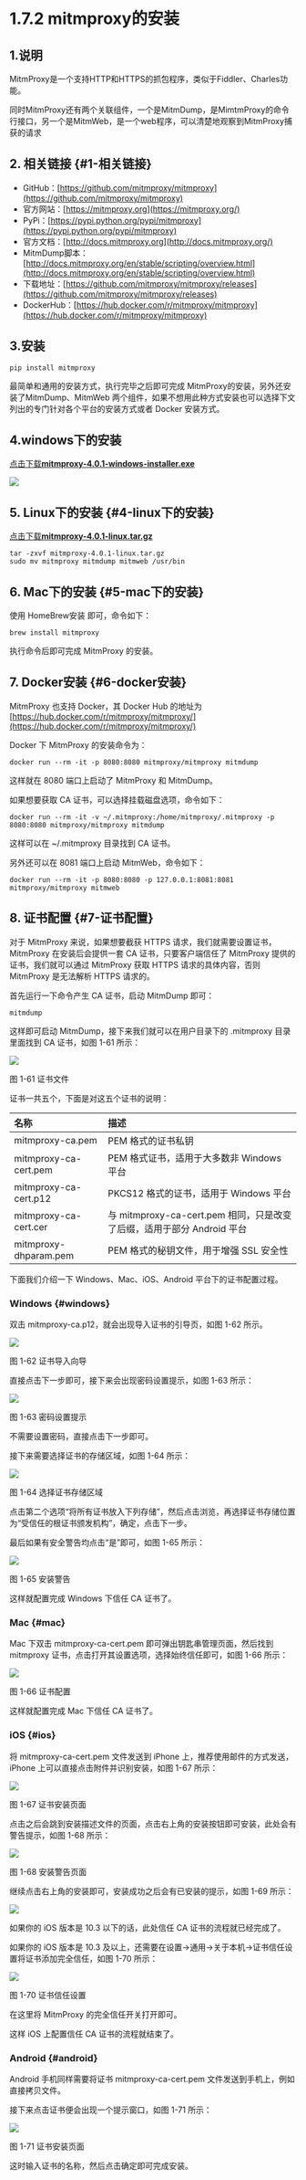 # 1.7.2 mitmproxy的安装

## 1.说明

MitmProxy是一个支持HTTP和HTTPS的抓包程序，类似于Fiddler、Charles功能。

同时MitmProxy还有两个关联组件，一个是MitmDump，是MimtmProxy的命令行接口，另一个是MitmWeb，是一个web程序，可以清楚地观察到MitmProxy捕获的请求

## 2. 相关链接 {#1-相关链接}

* GitHub：[https://github.com/mitmproxy/mitmproxy](https://github.com/mitmproxy/mitmproxy)
* 官方网站：[https://mitmproxy.org](https://mitmproxy.org/)
* PyPi：[https://pypi.python.org/pypi/mitmproxy](https://pypi.python.org/pypi/mitmproxy)
* 官方文档：[http://docs.mitmproxy.org](http://docs.mitmproxy.org/)
* MitmDump脚本：[http://docs.mitmproxy.org/en/stable/scripting/overview.html](http://docs.mitmproxy.org/en/stable/scripting/overview.html)
* 下载地址：[https://github.com/mitmproxy/mitmproxy/releases](https://github.com/mitmproxy/mitmproxy/releases)
* DockerHub：[https://hub.docker.com/r/mitmproxy/mitmproxy](https://hub.docker.com/r/mitmproxy/mitmproxy)

## 3.安装

```text
pip install mitmproxy
```

最简单和通用的安装方式，执行完毕之后即可完成 MitmProxy的安装，另外还安装了MitmDump、MitmWeb 两个组件，如果不想用此种方式安装也可以选择下文列出的专门针对各个平台的安装方式或者 Docker 安装方式。

## 4.windows下的安装

[点击下载](https://github.com/mitmproxy/mitmproxy/releases/)[**mitmproxy-4.0.1-windows-installer.exe**](https://github.com/mitmproxy/mitmproxy/releases/download/v4.0.1/mitmproxy-4.0.1-windows-installer.exe)

![](../../.gitbook/assets/1.7.2-2.png)

## 5. Linux下的安装 {#4-linux下的安装}

[点击下载](https://github.com/mitmproxy/mitmproxy/releases/)[**mitmproxy-4.0.1-linux.tar.gz**](https://github.com/mitmproxy/mitmproxy/releases/download/v4.0.1/mitmproxy-4.0.1-linux.tar.gz)

```text
tar -zxvf mitmproxy-4.0.1-linux.tar.gz
sudo mv mitmproxy mitmdump mitmweb /usr/bin
```

## 6. Mac下的安装 {#5-mac下的安装}

使用 HomeBrew安装 即可，命令如下：

```text
brew install mitmproxy
```

执行命令后即可完成 MitmProxy 的安装。

## 7. Docker安装 {#6-docker安装}

MitmProxy 也支持 Docker，其 Docker Hub 的地址为[https://hub.docker.com/r/mitmproxy/mitmproxy/](https://hub.docker.com/r/mitmproxy/mitmproxy/)

Docker 下 MitmProxy 的安装命令为：

```text
docker run --rm -it -p 8080:8080 mitmproxy/mitmproxy mitmdump
```

这样就在 8080 端口上启动了 MitmProxy 和 MitmDump。

如果想要获取 CA 证书，可以选择挂载磁盘选项，命令如下：

```text
docker run --rm -it -v ~/.mitmproxy:/home/mitmproxy/.mitmproxy -p 8080:8080 mitmproxy/mitmproxy mitmdump
```

这样可以在 ~/.mitmproxy 目录找到 CA 证书。

另外还可以在 8081 端口上启动 MitmWeb，命令如下：

```text
docker run --rm -it -p 8080:8080 -p 127.0.0.1:8081:8081 mitmproxy/mitmproxy mitmweb
```

## 8. 证书配置 {#7-证书配置}

对于 MitmProxy 来说，如果想要截获 HTTPS 请求，我们就需要设置证书，MitmProxy 在安装后会提供一套 CA 证书，只要客户端信任了 MitmProxy 提供的证书，我们就可以通过 MitmProxy 获取 HTTPS 请求的具体内容，否则 MitmProxy 是无法解析 HTTPS 请求的。

首先运行一下命令产生 CA 证书，启动 MitmDump 即可：

```text
mitmdump
```

这样即可启动 MitmDump，接下来我们就可以在用户目录下的 .mitmproxy 目录里面找到 CA 证书，如图 1-61 所示：

![](../../.gitbook/assets/1.7.2-3.png)

图 1-61 证书文件

证书一共五个，下面是对这五个证书的说明：

| 名称 | 描述 |
| :--- | :--- |
| mitmproxy-ca.pem | PEM 格式的证书私钥 |
| mitmproxy-ca-cert.pem | PEM 格式证书，适用于大多数非 Windows 平台 |
| mitmproxy-ca-cert.p12 | PKCS12 格式的证书，适用于 Windows 平台 |
| mitmproxy-ca-cert.cer | 与 mitmproxy-ca-cert.pem 相同，只是改变了后缀，适用于部分 Android 平台 |
| mitmproxy-dhparam.pem | PEM 格式的秘钥文件，用于增强 SSL 安全性 |

下面我们介绍一下 Windows、Mac、iOS、Android 平台下的证书配置过程。

### Windows {#windows}

双击 mitmproxy-ca.p12，就会出现导入证书的引导页，如图 1-62 所示。

![](https://germey.gitbooks.io/python3webspider/content/assets/1-62.jpg)

图 1-62 证书导入向导

直接点击下一步即可，接下来会出现密码设置提示，如图 1-63 所示：

![](https://germey.gitbooks.io/python3webspider/content/assets/1-63.jpg)

图 1-63 密码设置提示

不需要设置密码，直接点击下一步即可。

接下来需要选择证书的存储区域，如图 1-64 所示：

![](https://germey.gitbooks.io/python3webspider/content/assets/1-64.jpg)

图 1-64 选择证书存储区域

点击第二个选项“将所有证书放入下列存储”，然后点击浏览，再选择证书存储位置为“受信任的根证书颁发机构”，确定，点击下一步。

最后如果有安全警告均点击“是”即可，如图 1-65 所示：

![](../../.gitbook/assets/1.7.2-4.png)

图 1-65 安装警告

这样就配置完成 Windows 下信任 CA 证书了。

### Mac {#mac}

Mac 下双击 mitmproxy-ca-cert.pem 即可弹出钥匙串管理页面，然后找到 mitmproxy 证书，点击打开其设置选项，选择始终信任即可，如图 1-66 所示：

![](https://germey.gitbooks.io/python3webspider/content/assets/1-66.jpg)

图 1-66 证书配置

这样就配置完成 Mac 下信任 CA 证书了。

### iOS {#ios}

将 mitmproxy-ca-cert.pem 文件发送到 iPhone 上，推荐使用邮件的方式发送，iPhone 上可以直接点击附件并识别安装，如图 1-67 所示：

![](https://germey.gitbooks.io/python3webspider/content/assets/1-67.jpg)

图 1-67 证书安装页面

点击之后会跳到安装描述文件的页面，点击右上角的安装按钮即可安装，此处会有警告提示，如图 1-68 所示：

![](https://germey.gitbooks.io/python3webspider/content/assets/1-68.jpg)

图 1-68 安装警告页面

继续点击右上角的安装即可，安装成功之后会有已安装的提示，如图 1-69 所示：

![](https://germey.gitbooks.io/python3webspider/content/assets/1-69.jpg)

如果你的 iOS 版本是 10.3 以下的话，此处信任 CA 证书的流程就已经完成了。

如果你的 iOS 版本是 10.3 及以上，还需要在设置-&gt;通用-&gt;关于本机-&gt;证书信任设置将证书添加完全信任，如图 1-70 所示：

![](https://germey.gitbooks.io/python3webspider/content/assets/1-70.jpg)

图 1-70 证书信任设置

在这里将 MitmProxy 的完全信任开关打开即可。

这样 iOS 上配置信任 CA 证书的流程就结束了。

### Android {#android}

Android 手机同样需要将证书 mitmproxy-ca-cert.pem 文件发送到手机上，例如直接拷贝文件。

接下来点击证书便会出现一个提示窗口，如图 1-71 所示：

![](https://germey.gitbooks.io/python3webspider/content/assets/1-71.jpg)

图 1-71 证书安装页面

这时输入证书的名称，然后点击确定即可完成安装。

